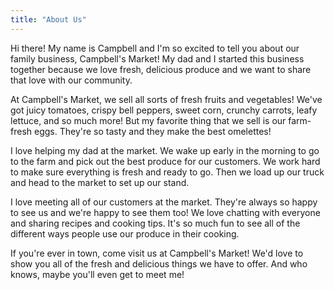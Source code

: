 ```yaml
---
title: "About Us"
---
```


Hi there! My name is Campbell and I'm so excited to tell you about our family business, Campbell's Market! My dad and I started this business together because we love fresh, delicious produce and we want to share that love with our community.

At Campbell's Market, we sell all sorts of fresh fruits and vegetables! We've got juicy tomatoes, crispy bell peppers, sweet corn, crunchy carrots, leafy lettuce, and so much more! But my favorite thing that we sell is our farm-fresh eggs. They're so tasty and they make the best omelettes!

I love helping my dad at the market. We wake up early in the morning to go to the farm and pick out the best produce for our customers. We work hard to make sure everything is fresh and ready to go. Then we load up our truck and head to the market to set up our stand.

I love meeting all of our customers at the market. They're always so happy to see us and we're happy to see them too! We love chatting with everyone and sharing recipes and cooking tips. It's so much fun to see all of the different ways people use our produce in their cooking.

If you're ever in town, come visit us at Campbell's Market! We'd love to show you all of the fresh and delicious things we have to offer. And who knows, maybe you'll even get to meet me!